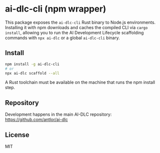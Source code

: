 # ai-dlc-cli (npm wrapper)

This package exposes the `ai-dlc-cli` Rust binary to Node.js environments. Installing it with npm downloads and caches the compiled CLI via `cargo install`, allowing you to run the AI Development Lifecycle scaffolding commands with `npx ai-dlc` or a global `ai-dlc-cli` binary.

## Install

```bash
npm install -g ai-dlc-cli
# or
npx ai-dlc scaffold --all
```

A Rust toolchain must be available on the machine that runs the npm install step.

## Repository

Development happens in the main AI-DLC repository: <https://github.com/antlor/ai-dlc>

## License

MIT
